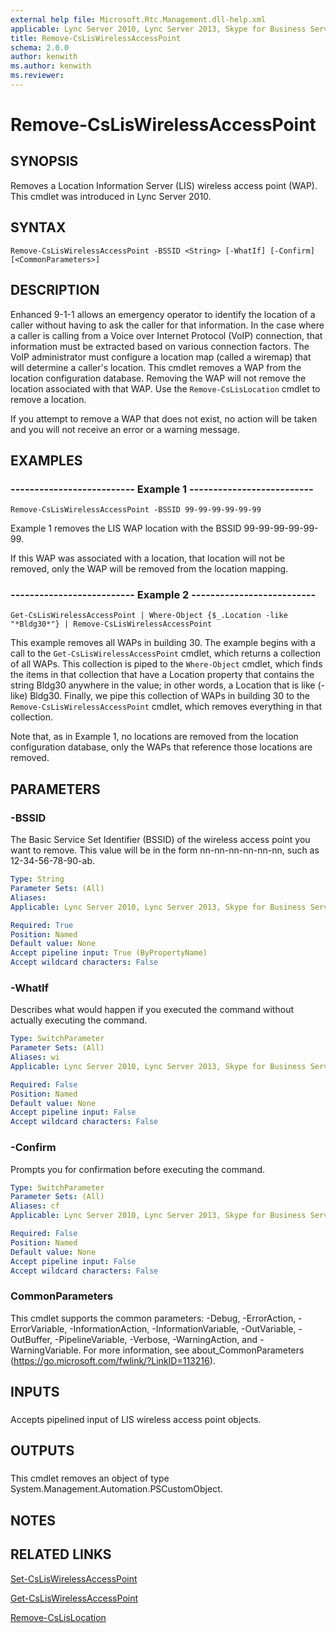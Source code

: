 ```yaml
---
external help file: Microsoft.Rtc.Management.dll-help.xml
applicable: Lync Server 2010, Lync Server 2013, Skype for Business Server 2015, Skype for Business Server 2019
title: Remove-CsLisWirelessAccessPoint
schema: 2.0.0
author: kenwith
ms.author: kenwith
ms.reviewer:
---
```


# Remove-CsLisWirelessAccessPoint

## SYNOPSIS
Removes a Location Information Server (LIS) wireless access point (WAP).
This cmdlet was introduced in Lync Server 2010.


## SYNTAX

```
Remove-CsLisWirelessAccessPoint -BSSID <String> [-WhatIf] [-Confirm] [<CommonParameters>]
```

## DESCRIPTION
Enhanced 9-1-1 allows an emergency operator to identify the location of a caller without having to ask the caller for that information.
In the case where a caller is calling from a Voice over Internet Protocol (VoIP) connection, that information must be extracted based on various connection factors.
The VoIP administrator must configure a location map (called a wiremap) that will determine a caller's location.
This cmdlet removes a WAP from the location configuration database.
Removing the WAP will not remove the location associated with that WAP.
Use the `Remove-CsLisLocation` cmdlet to remove a location.

If you attempt to remove a WAP that does not exist, no action will be taken and you will not receive an error or a warning message.


## EXAMPLES

### -------------------------- Example 1 --------------------------
```
Remove-CsLisWirelessAccessPoint -BSSID 99-99-99-99-99-99
```

Example 1 removes the LIS WAP location with the BSSID 99-99-99-99-99-99.

If this WAP was associated with a location, that location will not be removed, only the WAP will be removed from the location mapping.


### -------------------------- Example 2 --------------------------
```
Get-CsLisWirelessAccessPoint | Where-Object {$_.Location -like "*Bldg30*"} | Remove-CsLisWirelessAccessPoint
```

This example removes all WAPs in building 30.
The example begins with a call to the `Get-CsLisWirelessAccessPoint` cmdlet, which returns a collection of all WAPs.
This collection is piped to the `Where-Object` cmdlet, which finds the items in that collection that have a Location property that contains the string Bldg30 anywhere in the value; in other words, a Location that is like (-like) Bldg30.
Finally, we pipe this collection of WAPs in building 30 to the `Remove-CsLisWirelessAccessPoint` cmdlet, which removes everything in that collection.

Note that, as in Example 1, no locations are removed from the location configuration database, only the WAPs that reference those locations are removed.


## PARAMETERS

### -BSSID
The Basic Service Set Identifier (BSSID) of the wireless access point you want to remove.
This value will be in the form nn-nn-nn-nn-nn-nn, such as 12-34-56-78-90-ab.

```yaml
Type: String
Parameter Sets: (All)
Aliases: 
Applicable: Lync Server 2010, Lync Server 2013, Skype for Business Server 2015, Skype for Business Server 2019

Required: True
Position: Named
Default value: None
Accept pipeline input: True (ByPropertyName)
Accept wildcard characters: False
```

### -WhatIf
Describes what would happen if you executed the command without actually executing the command.

```yaml
Type: SwitchParameter
Parameter Sets: (All)
Aliases: wi
Applicable: Lync Server 2010, Lync Server 2013, Skype for Business Server 2015, Skype for Business Server 2019

Required: False
Position: Named
Default value: None
Accept pipeline input: False
Accept wildcard characters: False
```

### -Confirm
Prompts you for confirmation before executing the command.

```yaml
Type: SwitchParameter
Parameter Sets: (All)
Aliases: cf
Applicable: Lync Server 2010, Lync Server 2013, Skype for Business Server 2015, Skype for Business Server 2019

Required: False
Position: Named
Default value: None
Accept pipeline input: False
Accept wildcard characters: False
```

### CommonParameters
This cmdlet supports the common parameters: -Debug, -ErrorAction, -ErrorVariable, -InformationAction, -InformationVariable, -OutVariable, -OutBuffer, -PipelineVariable, -Verbose, -WarningAction, and -WarningVariable. For more information, see about_CommonParameters (https://go.microsoft.com/fwlink/?LinkID=113216).

## INPUTS

###  
Accepts pipelined input of LIS wireless access point objects.

## OUTPUTS

###  
This cmdlet removes an object of type System.Management.Automation.PSCustomObject.

## NOTES

## RELATED LINKS

[Set-CsLisWirelessAccessPoint](Set-CsLisWirelessAccessPoint.md)

[Get-CsLisWirelessAccessPoint](Get-CsLisWirelessAccessPoint.md)

[Remove-CsLisLocation](Remove-CsLisLocation.md)

